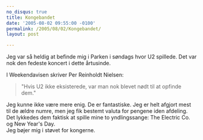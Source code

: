 ```yaml
---
no_disqus: true
title: Kongebandet
date: '2005-08-02 09:55:00 -0100'
permalink: /2005/08/02/Kongebandet/
layout: post

---
```

Jeg var så heldig at befinde mig i Parken i søndags hvor U2 spillede. Det var nok den fedeste koncert i dette årtusinde.

I Weekendavisen skriver Per Reinholdt Nielsen:  

> "Hvis U2 ikke eksisterede, var man nok blevet nødt til at opfinde dem."

Jeg kunne ikke være mere enig. De er fantastiske. Jeg er helt afgjort mest til de ældre numre, men jeg fik bestemt valuta for pengene iden afdeling. Det lykkedes dem faktisk at spille mine to yndlingssange: The Electric Co. og New Year's Day.   
Jeg bøjer mig i støvet for kongerne.
